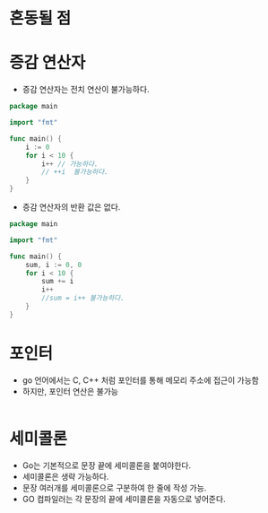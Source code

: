 # 혼동될 점

# 증감 연산자
- 증감 연산자는 전치 연산이 불가능하다.
```go
package main

import "fmt"

func main() {
	i := 0
	for i < 10 {
		i++ // 가능하다.
		// ++i  불가능하다.
    }
}
```

- 증감 연산자의 반환 값은 없다.
```go
package main

import "fmt"

func main() {
	sum, i := 0, 0
	for i < 10 {
		sum += i
		i++
		//sum = i++ 불가능하다.
	}
}
```

# 포인터
- go 언어에서는 C, C++ 처럼 포인터를 통해 메모리 주소에 접근이 가능함
- 하지만, 포인터 연산은 불가능
```go

```

# 세미콜론
- Go는 기본적으로 문장 끝에 세미콜론을 붙여야한다.
- 세미콜론은 생략 가능하다.
- 문장 여러개를 세미콜론으로 구분하여 한 줄에 작성 가능.
- GO 컴파일러는 각 문장의 끝에 세미콜론을 자동으로 넣어준다.